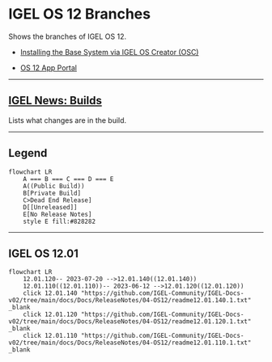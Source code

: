 # IGEL OS 12 Branches

Shows the branches of IGEL OS 12.

- [Installing the Base System via IGEL OS Creator (OSC)](https://kb.igel.com/howtocosmos/en/installing-the-base-system-via-igel-os-creator-osc-77865870.html)

- [OS 12 App Portal](https://kb.igel.com/howtocosmos/en/igel-app-portal-77865794.html)

-----

## [IGEL News: Builds](IGEL-News-Builds.md)

Lists what changes are in the build.

-----

## Legend
```mermaid
flowchart LR
    A === B === C === D === E  
    A((Public Build))
    B[Private Build]
    C>Dead End Release]
    D[[Unreleased]]
    E[No Release Notes]
    style E fill:#828282
```

-----

## IGEL OS 12.01

```mermaid
flowchart LR
    12.01.120-- 2023-07-20 -->12.01.140((12.01.140))
    12.01.110((12.01.110))-- 2023-06-12 -->12.01.120((12.01.120))
    click 12.01.140 "https://github.com/IGEL-Community/IGEL-Docs-v02/tree/main/docs/Docs/ReleaseNotes/04-OS12/readme12.01.140.1.txt" _blank
    click 12.01.120 "https://github.com/IGEL-Community/IGEL-Docs-v02/tree/main/docs/Docs/ReleaseNotes/04-OS12/readme12.01.120.1.txt" _blank
    click 12.01.110 "https://github.com/IGEL-Community/IGEL-Docs-v02/tree/main/docs/Docs/ReleaseNotes/04-OS12/readme12.01.110.1.txt" _blank
```
